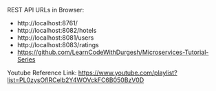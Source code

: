 REST API URLs in Browser:
  - http://localhost:8761/
  - http://localhost:8082/hotels
  - http://localhost:8081/users
  - http://localhost:8083/ratings
  - https://github.com/LearnCodeWithDurgesh/Microservices-Tutorial-Series

Youtube Reference Link: https://www.youtube.com/playlist?list=PL0zysOflRCelb2Y4WOVckFC6B050BzV0D
